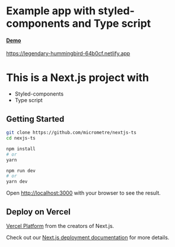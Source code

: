 # Example app with styled-components and Type script


#### [Demo](https://legendary-hummingbird-64b0cf.netlify.app/) 

https://legendary-hummingbird-64b0cf.netlify.app


# This is a Next.js project with 
-   Styled-components
-   Type script


## Getting Started


```bash
git clone https://github.com/micrometre/nextjs-ts
cd nexjs-ts
```

```bash
npm install
# or
yarn 
```



```bash
npm run dev
# or
yarn dev
```

Open [http://localhost:3000](http://localhost:3000) with your browser to see the result.


## Deploy on Vercel

[Vercel Platform](https://vercel.com/new?utm_medium=default-template&filter=next.js&utm_source=create-next-app&utm_campaign=create-next-app-readme) from the creators of Next.js.

Check out our [Next.js deployment documentation](https://nextjs.org/docs/deployment) for more details.